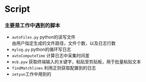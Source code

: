 # Script
### 主要是工作中遇到的脚本

* `autoFiles.py`  python的读写文件  
由用户指定生成的文件路径，文件个数，以及日志行数
* `mylog.py`     python的循环写日志
* `autoComputeTime`  计算日志中采集时间差
* `mcb.pyw`  获取终端输入的关键字，粘贴至剪贴板，用于批量粘贴文本
* `findMatchlines`  利用正则获取配置到的日志
* `zetyun`工作中用到的